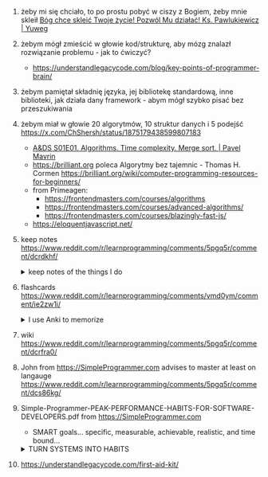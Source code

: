 1. żeby mi się chciało, to po prostu pobyć w ciszy z Bogiem, żeby mnie skleił [Bóg chce skleić Twoje życie! Pozwól Mu działać! Ks. Pawlukiewicz | Yuweg](https://youtu.be/2F54DlkeGiA)
2. żebym mógł zmieścić w głowie kod/strukturę, aby mózg znalazł rozwiązanie problemu - jak to ćwiczyć?
    - <https://understandlegacycode.com/blog/key-points-of-programmer-brain/>
3. żebym pamiętał składnię języka, jej bibliotekę standardową, inne biblioteki, jak działa dany framework - abym mógł szybko pisać bez przeszukiwania
4. żebym miał w głowie 20 algorytmów, 10 struktur danych i 5 podejść <https://x.com/ChShersh/status/1875179438599807183>
    - [A&DS S01E01. Algorithms. Time complexity. Merge sort. | Pavel Mavrin](https://youtu.be/oWgLjhM-6XE)
    - <https://brilliant.org> poleca Algorytmy bez tajemnic - Thomas H. Cormen <https://brilliant.org/wiki/computer-programming-resources-for-beginners/>
    - from Primeagen:
      - <https://frontendmasters.com/courses/algorithms>
      - <https://frontendmasters.com/courses/advanced-algorithms/>
      - <https://frontendmasters.com/courses/blazingly-fast-js/>
    - <https://eloquentjavascript.net/>
5. keep notes <https://www.reddit.com/r/learnprogramming/comments/5pgq5r/comment/dcrdkhf/>
    <details>
      <summary>keep notes of the things I do</summary>
    I don't trust myself to remember everything that I need to do for a project, so I keep notes on the things I do. I use Evernote and have a dedicated "stack" of notebooks just for work: current, past, and miscellaneous. If I'm currently working on a part of a project I did last summer, I can go back to anything in my "past" notebook tagged with that project or repo name and quickly refresh my brain. I feel that this is more effective than comments inside the code, because my notes are written in my own words for ME to understand rather than explaining something to other engineers. I also write little tutorials for myself on things where I might need to spin up a few services and do some sort of local integration test because I forget how to do that stuff all the time, too.
    </details>
6. flashcards <https://www.reddit.com/r/learnprogramming/comments/vmd0ym/comment/ie2zw1i/>
    <details>
      <summary>I use Anki to memorize</summary>
    I use Anki to memorize methods of built in objects, contents of built in modules, general syntax, language features, and language principles. Also some limited stuff for 3rd party libraries, usually just how the major components interact, with a handful of cloze deletion sentences. I've also started to use Anki to memorize more detailed information about data structures. Like I can tell you the heap data structure was invented by JWJ William's in the 1960s for his heapsort algorithm, to get to the left note is 2i + 1, right is 2i + 2, and parent is floor( (i+1)/2 ). That's just off the top of my head and its cause I reviewed it a few times with Anki a couple weeks ago. But now I could implement a heap type structure, a common need in leetcode interview questions, in several languages, without having to google anything.

    Im still a student, but recently I aced a tough assembly language programming course that had a high drop rate. My secret was pushing through a ton of flash card decks in the first few weeks. After that, the course was a breeze.

    I think I google a lot less than some other coders. I believe it helps to have the knowledge instantly accessible rather than have to look at the same stack overflow answer every day. I still search things, but if I'm repeatedly searching some core language feature, that's a great candidate for a flash card.

    One more thing, I've recently been using anki to memorize keyboard shortcuts in VSCode and using them is definitely upping my writing and file navigation speed.

    Generally I just memorize things I think I will use for many years to come or concepts that are tough for me to fully grasp. I actually enjoy using the flash cards a lot and it really turns on my brain to do a round before coding.
    </details>
8. wiki <https://www.reddit.com/r/learnprogramming/comments/5pgq5r/comment/dcrfra0/>
9. John from <https://SimpleProgrammer.com> advises to master at least on langauge <https://www.reddit.com/r/learnprogramming/comments/5pgq5r/comment/dcs86kg/>
10. Simple-Programmer-PEAK-PERFORMANCE-HABITS-FOR-SOFTWARE-DEVELOPERS.pdf from <https://SimpleProgrammer.com>
    - SMART goals… specific, measurable, achievable, realistic, and time bound...
    <details>
      <summary>TURN SYSTEMS INTO HABITS</summary>

      Czy cały czas się wahasz?

      Chcesz wiedzieć, dlaczego tak trudno jest uzyskać wyniki?

      Chcesz szybciej uzyskać długoterminowe wyniki?

      Widzisz, większość programistów po prostu spędza swój dzień losowo...

      Kodują przez 30 minut... a potem sprawdzają Facebooka przez 40 minut.

      Odpisują na e-mail... a potem sprawdzają najnowsze wiadomości.

      A potem wysyłają zabawne memy na Slacku. A potem narzekają znajomym na kierowników projektów (tych z dyplomami z Computer Science, którzy nigdy nie napisali ani jednej linijki kodu)...

      Nic dziwnego, że tak wielu programistów pracuje po godzinach.

      Cały dzień to jedno rozproszenie po drugim. Nie ma w tym żadnego prawdziwego procesu.

      Więc pod koniec dnia jesteś sfrustrowany i zestresowany — próbując wcisnąć wszystkie swoje priorytetowe obowiązki.

      Co sprawia, że zastanawiasz się...

      „Czy jestem tak dobry, jak mówię? I dlaczego nie mogę dostarczać wyników szybciej?”

      Brzmi znajomo?

      PEAK PERFORMANCE HABITS FOR SOFTWARE DEVELOPERS: The 7 Simple Habits I Developed To Become A 7 Figure Developer - John Z. Sonmez
    </details>
11. <https://understandlegacycode.com/first-aid-kit/>
